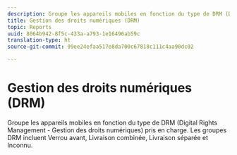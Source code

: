 ```yaml
---
description: Groupe les appareils mobiles en fonction du type de DRM (Digital Rights Management - Gestion des droits numériques) pris en charge. Les groupes DRM incluent Verrou avant, Livraison combinée, Livraison séparée et Inconnu.
title: Gestion des droits numériques (DRM)
topic: Reports
uuid: 8064b942-8f5c-433a-a793-1e16496ab59c
translation-type: ht
source-git-commit: 99ee24efaa517e8da700c67818c111c4aa90dc02

---
```



# Gestion des droits numériques (DRM)

Groupe les appareils mobiles en fonction du type de DRM (Digital Rights Management - Gestion des droits numériques) pris en charge. Les groupes DRM incluent Verrou avant, Livraison combinée, Livraison séparée et Inconnu.

